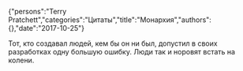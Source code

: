 {"persons":"Terry Pratchett","categories":"Цитаты","title":"Монархия","authors":{},"date":"2017-10-25"}

Тот, кто создавал людей, кем бы он ни был, допустил в своих разработках одну большую ошибку. Люди так и норовят встать на колени.

